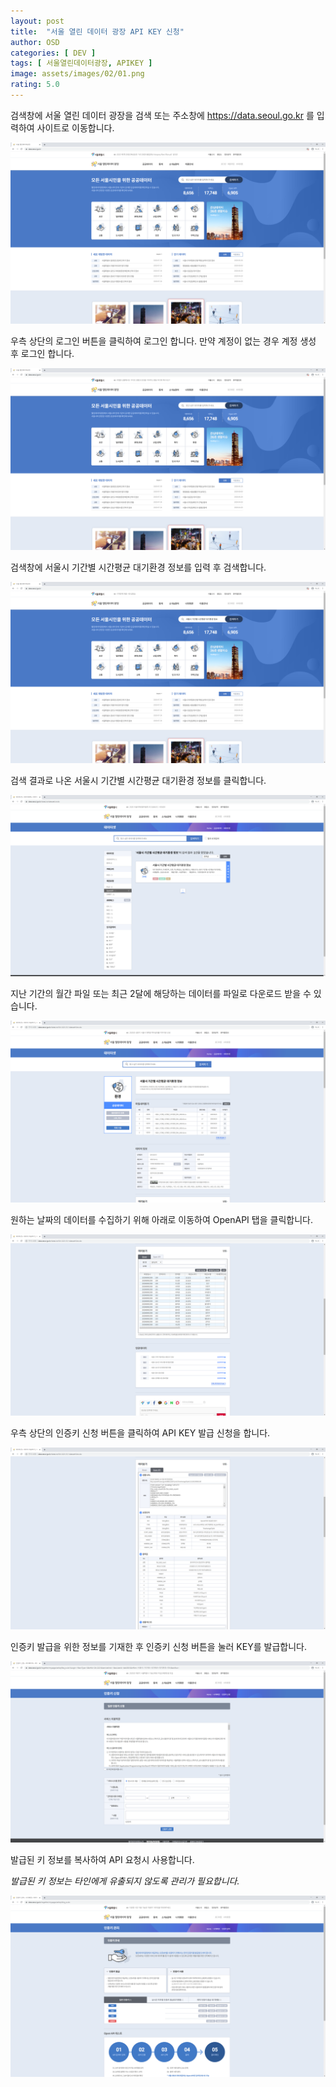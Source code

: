 ```yaml
---
layout: post
title:  "서울 열린 데이터 광장 API KEY 신청"
author: OSD
categories: [ DEV ]
tags: [ 서울열린데이터광장, APIKEY ]
image: assets/images/02/01.png
rating: 5.0
---
```


검색창에 서울 열린 데이터 광장을 검색 또는 주소창에 https://data.seoul.go.kr 를 입력하여 사이트로 이동합니다.

![서울열린데이터광장접속](/assets/images/02/01.png)

우측 상단의 로그인 버튼을 클릭하여 로그인 합니다. 만약 계정이 없는 경우 계정 생성 후 로그인 합니다.

![로그인](/assets/images/02/02.png)

검색창에 서울시 기간별 시간평균 대기환경 정보를 입력 후 검색합니다.

![APIKEY발급 1](/assets/images/02/03.png)

검색 결과로 나온 서울시 기간별 시간평균 대기환경 정보를 클릭합니다.

![APIKEY발급 2](/assets/images/02/04.png)

지난 기간의 월간 파일 또는 최근 2달에 해당하는 데이터를 파일로 다운로드 받을 수 있습니다.

![APIKEY발급 3](/assets/images/02/05.png)

원하는 날짜의 데이터를 수집하기 위해 아래로 이동하여 OpenAPI 탭을 클릭합니다.

![APIKEY발급 4](/assets/images/02/06.png)

우측 상단의 인증키 신청 버튼을 클릭하여 API KEY 발급 신청을 합니다.

![APIKEY발급 5](/assets/images/02/07.png)

인증키 발급을 위한 정보를 기재한 후 인증키 신청 버튼을 눌러 KEY를 발급합니다.

![APIKEY발급 5](/assets/images/02/08.png)

발급된 키 정보를 복사하여 API 요청시 사용합니다.

*발급된 키 정보는 타인에게 유출되지 않도록 관리가 필요합니다.*

![APIKEY발급 5](/assets/images/02/09.png)
